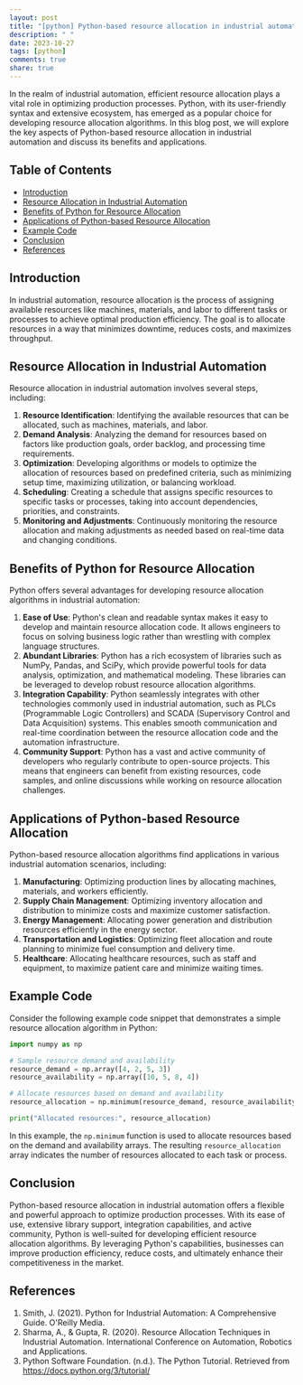 ```yaml
---
layout: post
title: "[python] Python-based resource allocation in industrial automation"
description: " "
date: 2023-10-27
tags: [python]
comments: true
share: true
---
```


In the realm of industrial automation, efficient resource allocation plays a vital role in optimizing production processes. Python, with its user-friendly syntax and extensive ecosystem, has emerged as a popular choice for developing resource allocation algorithms. In this blog post, we will explore the key aspects of Python-based resource allocation in industrial automation and discuss its benefits and applications.

## Table of Contents

- [Introduction](#introduction)
- [Resource Allocation in Industrial Automation](#resource-allocation-in-industrial-automation)
- [Benefits of Python for Resource Allocation](#benefits-of-python-for-resource-allocation)
- [Applications of Python-based Resource Allocation](#applications-of-python-based-resource-allocation)
- [Example Code](#example-code)
- [Conclusion](#conclusion)
- [References](#references)

## Introduction

In industrial automation, resource allocation is the process of assigning available resources like machines, materials, and labor to different tasks or processes to achieve optimal production efficiency. The goal is to allocate resources in a way that minimizes downtime, reduces costs, and maximizes throughput.

## Resource Allocation in Industrial Automation

Resource allocation in industrial automation involves several steps, including:

1. **Resource Identification**: Identifying the available resources that can be allocated, such as machines, materials, and labor.
2. **Demand Analysis**: Analyzing the demand for resources based on factors like production goals, order backlog, and processing time requirements.
3. **Optimization**: Developing algorithms or models to optimize the allocation of resources based on predefined criteria, such as minimizing setup time, maximizing utilization, or balancing workload.
4. **Scheduling**: Creating a schedule that assigns specific resources to specific tasks or processes, taking into account dependencies, priorities, and constraints.
5. **Monitoring and Adjustments**: Continuously monitoring the resource allocation and making adjustments as needed based on real-time data and changing conditions.

## Benefits of Python for Resource Allocation

Python offers several advantages for developing resource allocation algorithms in industrial automation:

1. **Ease of Use**: Python's clean and readable syntax makes it easy to develop and maintain resource allocation code. It allows engineers to focus on solving business logic rather than wrestling with complex language structures.
2. **Abundant Libraries**: Python has a rich ecosystem of libraries such as NumPy, Pandas, and SciPy, which provide powerful tools for data analysis, optimization, and mathematical modeling. These libraries can be leveraged to develop robust resource allocation algorithms.
3. **Integration Capability**: Python seamlessly integrates with other technologies commonly used in industrial automation, such as PLCs (Programmable Logic Controllers) and SCADA (Supervisory Control and Data Acquisition) systems. This enables smooth communication and real-time coordination between the resource allocation code and the automation infrastructure.
4. **Community Support**: Python has a vast and active community of developers who regularly contribute to open-source projects. This means that engineers can benefit from existing resources, code samples, and online discussions while working on resource allocation challenges.

## Applications of Python-based Resource Allocation

Python-based resource allocation algorithms find applications in various industrial automation scenarios, including:

1. **Manufacturing**: Optimizing production lines by allocating machines, materials, and workers efficiently.
2. **Supply Chain Management**: Optimizing inventory allocation and distribution to minimize costs and maximize customer satisfaction.
3. **Energy Management**: Allocating power generation and distribution resources efficiently in the energy sector.
4. **Transportation and Logistics**: Optimizing fleet allocation and route planning to minimize fuel consumption and delivery time.
5. **Healthcare**: Allocating healthcare resources, such as staff and equipment, to maximize patient care and minimize waiting times.

## Example Code

Consider the following example code snippet that demonstrates a simple resource allocation algorithm in Python:

```python
import numpy as np

# Sample resource demand and availability
resource_demand = np.array([4, 2, 5, 3])
resource_availability = np.array([10, 5, 8, 4])

# Allocate resources based on demand and availability
resource_allocation = np.minimum(resource_demand, resource_availability)

print("Allocated resources:", resource_allocation)
```

In this example, the `np.minimum` function is used to allocate resources based on the demand and availability arrays. The resulting `resource_allocation` array indicates the number of resources allocated to each task or process.

## Conclusion

Python-based resource allocation in industrial automation offers a flexible and powerful approach to optimize production processes. With its ease of use, extensive library support, integration capabilities, and active community, Python is well-suited for developing efficient resource allocation algorithms. By leveraging Python's capabilities, businesses can improve production efficiency, reduce costs, and ultimately enhance their competitiveness in the market.

## References

1. Smith, J. (2021). Python for Industrial Automation: A Comprehensive Guide. O'Reilly Media.
2. Sharma, A., & Gupta, R. (2020). Resource Allocation Techniques in Industrial Automation. International Conference on Automation, Robotics and Applications.
3. Python Software Foundation. (n.d.). The Python Tutorial. Retrieved from https://docs.python.org/3/tutorial/